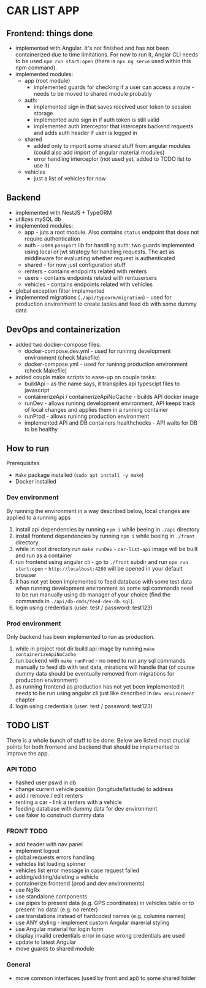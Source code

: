# CAR LIST APP

## Frontend: things done

- implemented with Angular. It's not finished and has not been containerized due to time limitations. For now to run it, Anglar CLI needs to be used `npm run start:open` (there is `npx ng serve` used within this npm command).
- implemented modules:
  - app (root module)
    - implemented guards for checking if a user can access a route - needs to be moved to shared module probably
  - auth:
    - implemented sign in that saves received user token to session storage
    - implemented auto sign in if auth token is still valid
    - implemented auth interceptor that intercepts backend requests and adds auth header if user is logged in
  - shared
    - added only to import some shared stuff from angular modules (could also add import of angular material modules)
    - error handling interceptor (not used yet, added to TODO list to use it)
  - vehicles
    - just a list of vehicles for now

## Backend

- implemented with NestJS + TypeORM
- utilizes mySQL db
- implemented modules:
  - app - juts a root module. Also contains `status` endpoint that does not require authentication
  - auth - uses `passport` lib for handling auth: two guards implemented using local or jwt strategy for handling requests. The act as middleware for evaluating whether request is authenticated
  - shared - for now just configuration stuff
  - renters - contains endpoints related with renters
  - users - contains endpoints related with rentusersers
  - vehicles - contains endpoints related with vehicles
- global exception filter implemented
- implemented migrations (`./api/typeorm/migration`) - used for production environment to create tables and feed db with some dummy data

## DevOps and containerization

- added two docker-compose files:
  - docker-compose.dev.yml - used for runinng development environment (check Makefile)
  - docker-compose.yml - used for runinng production environment (check Makefile)
- added couple make scripts to ease-up on couple tasks:
  - buildApi - as the name says, it transpiles api typescipt files to javascript
  - containerizeApi / containerizeApiNoCache - builds API docker image
  - runDev - allows runinng development environment. API keeps track of local changes and applies them in a running container
  - runProd - allows runinng production environment
  - implemented API and DB containers healthchecks - API waits for DB to be healthy

## How to run

Prerequisites 
- `Make` package installed (`sudo apt install -y make`)
- Docker installed

### Dev environment

By running the environment in a way described below, local changes are applied to a running apps

1. install api dependencies by running `npm i` while beeing in `./api` directory
2. install frontend dependencies by running `npm i` while beeing in `./front` directory
3. while in root directory run `make runDev` - `car-list-api` image will be built and run as a container
4. run frontend using angular cli - go to `./front` subdir and run `npm run start:open` - `http://localhost:4200` will be opened in your default browser
5. it has not yet been implemented to feed database with some test data when running development environment so some sql commands need to be run manually using db manager of your choice (find the commands in `./api/db-cmds/feed-dev-db.sql`).
6. login using credentials (user: test / password: test123)

### Prod environment

Only backend has been implemented to run as production.

1. while in project root dir build api image by running `make containerizeApiNoCache`
2. run backend with `make runProd` - no need to run any sql commands manually to feed db with test data, mirations will handle that (of course dummy data should be eventually removed from migrations for production environment)
3. as running frontend as production has not yet been implemented it needs to be run using angular cli just like described in `Dev environment` chapter
4. login using credentials (user: test / password: test123)

## TODO LIST

There is a whole bunch of stuff to be done. Below are listed most crucial points for both frontend and backend that should be implemented to improve the app.

### API TODO

- hashed user pswd in db
- change current vehicle position (longitude/latitude) to address
- add / remove / edit renters
- renting a car - link a renters with a vehicle
- feeding database with dummy data for dev environment
- use faker to construct dummy data

### FRONT TODO

- add header with nav panel
- implement logout
- global requests errors handling
- vehicles list loading spinner
- vehicles list error message in case request failed
- adding/editing/deleting a vehicle
- containerize frontend (prod and dev environments)
- use NgRx
- use standalone components
- use pipes to present data (e.g. GPS coordinates) in vehicles table or to present 'no data' (e.g. no renter)
- use translations instead of hardcoded names (e.g. columns names)
- use ANY styling - implement custom Angular marerial styling
- use Angular material for login form
- display invalid credentials error in case wrong credentials are used
- update to latest Angular
- move guards to shared module

### General

- move common interfaces (used by front and api) to some shared folder
